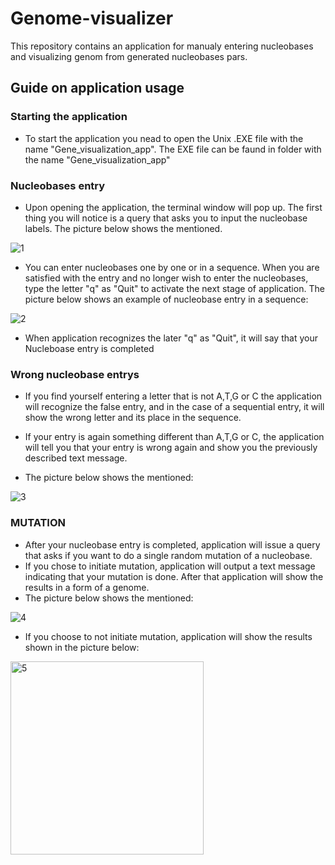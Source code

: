 # Genome-visualizer
This repository contains an application for manualy entering nucleobases and visualizing genom from generated nucleobases pars.

## Guide on application usage

### Starting the application
* To start the application you nead to open the Unix .EXE file with the name "Gene_visualization_app".
The EXE file can be faund in folder with the name "Gene_visualization_app"

### Nucleobases entry
* Upon opening the application, the terminal window will pop up.
The first thing you will notice is a query that asks you to input the nucleobase labels. The picture below shows the mentioned. 

![1](https://user-images.githubusercontent.com/64494482/168487093-1f92b64b-ef7d-4880-bb94-d6aa13b3603a.png)

* You can enter nucleobases one by one or in a sequence. 
When you are satisfied with the entry and no longer wish to enter the nucleobases, type the letter "q" as "Quit" to activate the next stage of application.
The picture below shows an example of nucleobase entry in a sequence:

![2](https://user-images.githubusercontent.com/64494482/168487456-33521e9b-df85-4efa-9ad2-9b87d546268d.png)

* When application recognizes the later "q" as "Quit", it will say that your Nucleboase entry is completed

### Wrong nucleobase entrys

* If you find yourself entering a letter that is not A,T,G or C the application will recognize the false entry, and in the case of a sequential entry, it will show the wrong letter and its place in the sequence.

* If your entry is again something different than A,T,G or C, the application will tell you that your entry is wrong again and show you the previously described text message.

* The picture below shows the mentioned:

![3](https://user-images.githubusercontent.com/64494482/168489292-f851b44b-66c0-4d7c-b016-b7a757ec8d51.png)

### MUTATION

* After your nucleobase entry is completed, application will issue a query that asks if you want to do a single random mutation of a nucleobase.
* If you chose to initiate mutation, application will output a text message indicating that your mutation is done. After that application will show the results in a form of a genome.
* The picture below shows the mentioned:

![4](https://user-images.githubusercontent.com/64494482/168490514-3f5c3512-b151-43c2-a8c4-94925c121622.png)

* If you choose to not initiate mutation, application will show the results shown in the picture below:

<img width="309" alt="5" src="https://user-images.githubusercontent.com/64494482/168499402-4dffe4be-d016-4a1e-a36d-575a05f2f3ef.png">



